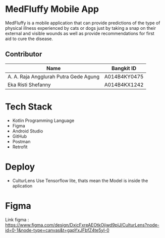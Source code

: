 # MedFluffy Mobile App
MedFluffy is a mobile application that can provide predictions of the type of physical illness experienced by cats or dogs just by taking a snap on their external and visible wounds as well as provide recommendations for first aid to cure the disease.

## Contributor
| Name | Bangkit ID | 
| ------ | ------ |
| A. A. Raja Angglurah Putra Gede Agung | A014B4KY0475 |
| Eka Risti Shefanny | A014B4KX1242 |

# Tech Stack
- Kotlin Programming Language
- Figma
- Android Studio
- GitHub
- Postman
- Retrofit


# Deploy
- CulturLens Use Tensorflow lite, thats mean the Model is inside the aplication 

# Figma
Link figma : https://www.figma.com/design/DxicFxreAEOtkOjiwd9plJ/CulturLens?node-id=0-1&node-type=canvas&t=gapYxJFbfZ4te5yl-0
